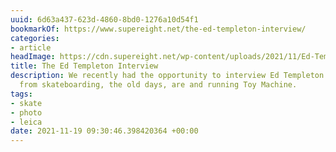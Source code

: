 ```yaml
---
uuid: 6d63a437-623d-4860-8bd0-1276a10d54f1
bookmarkOf: https://www.supereight.net/the-ed-templeton-interview/
categories:
- article
headImage: https://cdn.supereight.net/wp-content/uploads/2021/11/Ed-Templeton-Portrait-by-Deanna.jpg
title: The Ed Templeton Interview
description: We recently had the opportunity to interview Ed Templeton about everything
  from skateboarding, the old days, are and running Toy Machine.
tags:
- skate
- photo
- leica
date: 2021-11-19 09:30:46.398420364 +00:00
---
```

